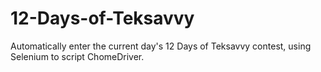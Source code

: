 # 12-Days-of-Teksavvy
Automatically enter the current day's 12 Days of Teksavvy contest, using Selenium to script ChomeDriver.
